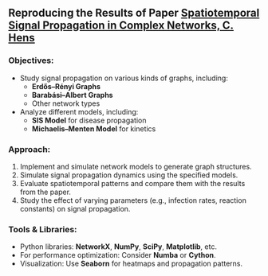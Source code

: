 ## Reproducing the Results of Paper [Spatiotemporal Signal Propagation in Complex Networks, C. Hens](https://par.nsf.gov/servlets/purl/10111417)

### Objectives:
- Study signal propagation on various kinds of graphs, including:
  - **Erdős–Rényi Graphs**
  - **Barabási–Albert Graphs**
  - Other network types
- Analyze different models, including:
  - **SIS Model** for disease propagation
  - **Michaelis–Menten Model** for kinetics

### Approach:
1. Implement and simulate network models to generate graph structures.
2. Simulate signal propagation dynamics using the specified models.
3. Evaluate spatiotemporal patterns and compare them with the results from the paper.
4. Study the effect of varying parameters (e.g., infection rates, reaction constants) on signal propagation.

### Tools & Libraries:
- Python libraries: **NetworkX**, **NumPy**, **SciPy**, **Matplotlib**, etc.
- For performance optimization: Consider **Numba** or **Cython**.
- Visualization: Use **Seaborn** for heatmaps and propagation patterns.
